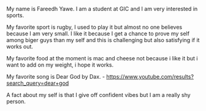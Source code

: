 My name is Fareedh Yawe. I am a student at GIC and I am very interested in sports.

My favorite sport is rugby, I used to play it but almost no one believes because I am very small. I like it because I get a chance to prove my self among biger guys than my self and this is challenging but also satisfying if it works out.

My favorite food at the moment is mac and cheese not because i like it but i want to add on my weight, i hope it works.

My favorite song is Dear God by Dax. - https://www.youtube.com/results?search_query=dear+god

A fact about my self is that I give off confident vibes but I am a really shy person.
